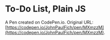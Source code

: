 # To-Do List, Plain JS

A Pen created on CodePen.io. Original URL: [https://codepen.io/JohnPaulFich/pen/MXmzzM](https://codepen.io/JohnPaulFich/pen/MXmzzM).


